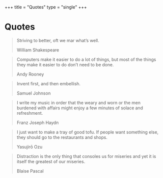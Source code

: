 +++
title = "Quotes"
type = "single"
+++

# Quotes

<blockquote>
  <p>
    Striving to better, oft we mar what’s well.
  </p>
  <footer>William Shakespeare</footer>
</blockquote>

<blockquote>
  <p>Computers make it easier to do a lot of things, but most of the things they make it easier to do don’t need to be done.</p>
  <footer>Andy Rooney</footer>
</blockquote>

<blockquote>
  <p>Invent first, and then embellish.</p>
  <footer>Samuel Johnson</footer>
</blockquote>

<blockquote>
  <p>I write my music in order that the weary and worn or the men burdened with affairs might enjoy a few minutes of solace and refreshment.</p>
  <footer>Franz Joseph Haydn</footer>
</blockquote>

<blockquote>
  <p>I just want to make a tray of good tofu. If people want something else, they should go to the restaurants and shops.</p>
  <footer>Yasujirō Ozu</footer>
</blockquote>

<blockquote>
  <p>Distraction is the only thing that consoles us for miseries and yet it is itself the greatest of our miseries.</p>
  <footer>Blaise Pascal</footer>
</blockquote>
